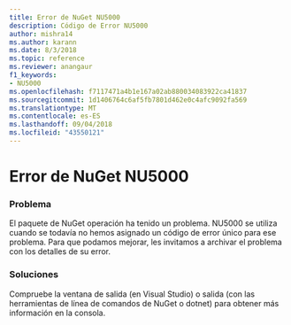 ```yaml
---
title: Error de NuGet NU5000
description: Código de Error NU5000
author: mishra14
ms.author: karann
ms.date: 8/3/2018
ms.topic: reference
ms.reviewer: anangaur
f1_keywords:
- NU5000
ms.openlocfilehash: f7117471a4b1e167a02ab880034083922ca41837
ms.sourcegitcommit: 1d1406764c6af5fb7801d462e0c4afc9092fa569
ms.translationtype: MT
ms.contentlocale: es-ES
ms.lasthandoff: 09/04/2018
ms.locfileid: "43550121"
---
```

# <a name="nuget-error-nu5000"></a>Error de NuGet NU5000

### <a name="issue"></a>Problema

El paquete de NuGet operación ha tenido un problema. NU5000 se utiliza cuando se todavía no hemos asignado un código de error único para ese problema. Para que podamos mejorar, les invitamos a archivar el problema con los detalles de su error.


### <a name="solution"></a>Soluciones

Compruebe la ventana de salida (en Visual Studio) o salida (con las herramientas de línea de comandos de NuGet o dotnet) para obtener más información en la consola.


